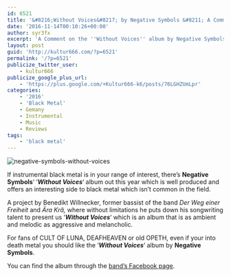 ```yaml
---
id: 6521
title: '&#8216;Without Voices&#8217; by Negative Symbols &#8211; A Comment'
date: '2016-11-14T00:10:26+00:00'
author: syr3fx
excerpt: 'A Comment on the ''Without Voices'' album by Negative Symbols (2016).'
layout: post
guid: 'http://kultur666.com/?p=6521'
permalink: '/?p=6521'
publicize_twitter_user:
    - kultur666
publicize_google_plus_url:
    - 'https://plus.google.com/+Kultur666-k6/posts/76LGHZUmLpr'
categories:
    - '2016'
    - 'Black Metal'
    - Gemany
    - Instrumental
    - Music
    - Reviews
tags:
    - 'black metal'
---
```


![negative-symbols-without-voices](http://localhost:8080/wp-content/uploads/2016/11/negative-symbols-without-voices.jpg?w=680)

If instrumental black metal is in your range of interest, there’s **Negative Symbols**‘ ‘***Without Voices***‘ album out this year which is well produced and offers an interesting side to black metal which isn’t common in the field.

A project by Benedikt Willnecker, former bassist of the band *Der Weg einer Freiheit* and *Ära Krâ,* where without limitations he puts down his songwriting talent to present us ‘***Without Voices***‘ which is an album that is as ambient and melodic as aggressive and melancholic.

For fans of CULT OF LUNA, DEAFHEAVEN or old OPETH, even if your into death metal you should like the ‘***Without Voices***‘ album by **Negative Symbols**.

You can find the album through the [band’s Facebook page](https://www.facebook.com/negativesymbols/).
